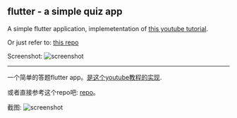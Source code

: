 ## flutter - a simple quiz app

A simple flutter application, implemetentation of [this youtube tutorial](https://www.youtube.com/watch?v=jBBl1tYkUnE).

Or just refer to: [this repo](https://github.com/bramvbilsen/Flutter-Quiz-Preview-App)

Screenshot:
![screenshot](https://github.com/LarryLawrence/flutter-quiz-app/blob/master/screenshot.png)



----


一个简单的答题flutter app。[是这个youtube教程的实现](https://www.youtube.com/watch?v=jBBl1tYkUnE).

或者直接参考这个repo吧: [repo](https://github.com/bramvbilsen/Flutter-Quiz-Preview-App)。

截图:
![screenshot](https://github.com/LarryLawrence/flutter-quiz-app/blob/master/screenshot.png)


